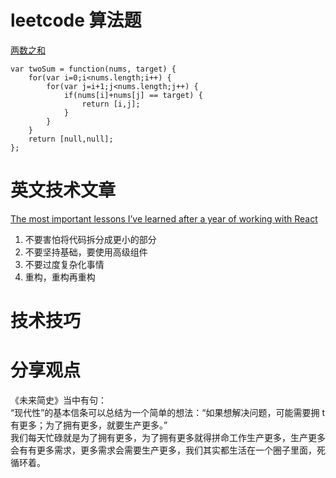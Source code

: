 # leetcode 算法题

[两数之和](https://leetcode-cn.com/submissions/detail/6433547/)

```
var twoSum = function(nums, target) {
    for(var i=0;i<nums.length;i++) {
        for(var j=i+1;j<nums.length;j++) {
            if(nums[i]+nums[j] == target) {
                return [i,j];
            }
        }
    }
    return [null,null];
};
```

# 英文技术文章

[The most important lessons I’ve learned after a year of working with React](https://medium.freecodecamp.org/mindset-lessons-from-a-year-with-react-1de862421981)

1.  不要害怕将代码拆分成更小的部分
2.  不要坚持基础，要使用高级组件
3.  不要过度复杂化事情
4.  重构，重构再重构

# 技术技巧

# 分享观点

《未来简史》当中有句：  
“现代性”的基本信条可以总结为一个简单的想法：“如果想解决问题，可能需要拥 t 有更多；为了拥有更多，就要生产更多。”  
我们每天忙碌就是为了拥有更多，为了拥有更多就得拼命工作生产更多，生产更多会有有更多需求，更多需求会需要生产更多，我们其实都生活在一个圈子里面，死循环着。
